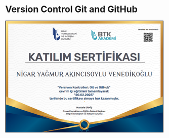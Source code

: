 <div style="max-width: 500px">

  # Version Control Git and GitHub
  
  [![Version Control Git and GitHub](./images/Versiyon%20Kontrolleri%20Git%20ve%20GitHub.png)](https://www.btkakademi.gov.tr/portal/certificate/validate?certificateId=xr4t0VNzKl)


</div>